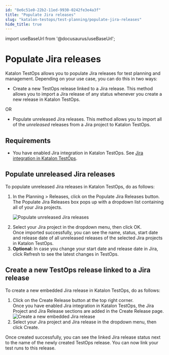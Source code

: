 ```yaml
---
id: "8e6c51e0-22b2-11ed-9930-0242fe3e4a3f"
title: "Populate Jira releases"
slug: "katalon-testops/test-planning/populate-jira-releases"
hide_title: true
---
```

import useBaseUrl from '@docusaurus/useBaseUrl';


# <a id="id_2" class="anchor_top_offset"/><a id="ariaid-title1" class="anchor_top_offset"/>Populate Jira releases

<p xmlns="http://www.w3.org/1999/xhtml" className="p"><span className="ph">Katalon TestOps</span> allows you to populate Jira releases for test planning and management. Depending on your use case, you can do this in two ways:</p> 
<ul xmlns="http://www.w3.org/1999/xhtml" className="ul"><li className="li">Create a new TestOps release linked to a Jira release. This method allows you to import a Jira release of any status whenever you create a new release in <span className="ph">Katalon TestOps</span>.</li></ul> 
<p xmlns="http://www.w3.org/1999/xhtml" className="p">OR</p> 
<ul xmlns="http://www.w3.org/1999/xhtml" className="ul"><li className="li">Populate unreleased Jira releases. This method allows you to import all of the <em className="ph i">unreleased</em> releases from a Jira project to <span className="ph">Katalon TestOps</span>.</li></ul> 

## Requirements

<div xmlns="http://www.w3.org/1999/xhtml" className="p"><ul className="ul"><li className="li"><p className="p">You have enabled Jira integration in <span className="ph">Katalon TestOps</span>. See <a className="xref" href="/docs/katalon-testops/integrations/enable-katalon-testops---jira-integration-for-test-management">Jira integration in <span className="ph">Katalon TestOps</span></a>.</p></li></ul></div>

## <a id="task-3667" class="anchor_top_offset"/>Populate unreleased Jira releases

<section xmlns="http://www.w3.org/1999/xhtml" className="section context">To populate unreleased Jira releases in <span className="ph">Katalon TestOps</span>, do as follows:</section> 
<ol xmlns="http://www.w3.org/1999/xhtml" className="ol steps"><li className="li step stepexpand"><span className="ph cmd">In the <span className="ph uicontrol">Planning</span> &gt; <span className="ph uicontrol">Releases</span>, click on the <span className="ph uicontrol">Populate Jira Releases</span> button.</span><div className="itemgroup stepresult">The <span className="ph uicontrol">Populate Jira Releases</span> box pops up with a dropdown list containing all of your Jira projects.<p className="p"><img className="image" src={useBaseUrl("/8e6c03c0-22b2-11ed-9930-0242fe3e4a3f.png")} alt="Populate unreleased Jira releases" /></p></div></li><li className="li step stepexpand"><span className="ph cmd">Select your Jira project  in the dropdown menu, then click <span className="ph uicontrol">OK</span>.</span><div className="itemgroup stepresult">Once imported successfully, you can see the name, status, start date and release date of all unreleased releases of the selected Jira projects in <span className="ph">Katalon TestOps</span>.</div></li><li className="li step stepexpand"><span className="ph cmd"><strong className="ph b">Optional:</strong> In case you change your start date and release date in Jira, click <span className="ph uicontrol">Refresh</span> to see the latest  changes in TestOps.</span></li></ol> 

## <a id="task-4547" class="anchor_top_offset"/>Create a new TestOps release linked to a Jira release

<section xmlns="http://www.w3.org/1999/xhtml" className="section context">To create a new embedded Jira release in <span className="ph">Katalon TestOps</span>, do as follows:</section> 
<ol xmlns="http://www.w3.org/1999/xhtml" className="ol steps"><li className="li step stepexpand"><span className="ph cmd">Click on the <span className="ph uicontrol">Create Release</span> button at the top right corner.</span><div className="itemgroup info">Once you have enabled Jira integration in <span className="ph">Katalon TestOps</span>, the <span className="ph uicontrol">Jira Project</span> and <span className="ph uicontrol">Jira Release</span> sections are added in the <span className="ph uicontrol">Create Release</span> page.</div><div className="itemgroup info"><img className="image" src={useBaseUrl("/8e6b4070-22b2-11ed-9930-0242fe3e4a3f.png")} alt="Create a new embedded Jira release" /></div></li><li className="li step stepexpand"><span className="ph cmd">Select your Jira project and Jira release in the dropdown menu, then click <span className="ph uicontrol">Create</span>.</span></li></ol> 
<section xmlns="http://www.w3.org/1999/xhtml" className="section result">Once created successfully, you can see the linked Jira release status next to the name of the newly created TestOps release. You can now link your test runs to this release. </section> 

